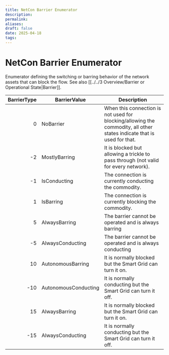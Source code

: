 ```yaml
---
title: NetCon Barrier Enumerator
description: 
permalink: 
aliases: 
draft: false
date: 2025-04-18
tags: 
---
```

# NetCon Barrier Enumerator

Enumerator defining the switching or barring behavior of the network assets that can block the flow.
See also [[../../3 Overview/Barrier or Operational State|Barrier]].

| BarrierType | BarrierValue         | Description                                                                                                            |
| ----------: | -------------------- | ---------------------------------------------------------------------------------------------------------------------- |
|           0 | NoBarrier            | When this connection is not used for blocking/allowing the commodity, all other states indicate that is used for that. |
|          -2 | MostlyBarring        | It is blocked but allowing a trickle to pass through (not valid for every network).                                    |
|          -1 | IsConducting         | The connection is currently conducting the commodity.                                                                  |
|           1 | IsBarring            | The connection is currently blocking the commodity.                                                                    |
|           5 | AlwaysBarring        | The barrier cannot be operated and is always barring                                                                   |
|          -5 | AlwaysConducting     | The barrier cannot be operated and is always conducting                                                                |
|          10 | AutonomousBarring    | It is normally blocked but the Smart Grid can turn it on.                                                              |
|         -10 | AutonomousConducting | It is normally conducting but the Smart Grid can turn it off.                                                          |
|          15 | AlwaysBarring        | It is normally blocked but the Smart Grid can turn it on.                                                              |
|         -15 | AlwaysConducting     | It is normally conducting but the Smart Grid can turn it off.                                                          |

